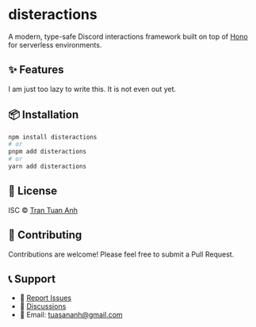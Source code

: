 # disteractions

A modern, type-safe Discord interactions framework built on top of [Hono](https://hono.dev/) for serverless environments.

## ✨ Features

I am just too lazy to write this. It is not even out yet.

## 📦 Installation

```bash
npm install disteractions
# or
pnpm add disteractions
# or
yarn add disteractions
```

## 📄 License

ISC © [Tran Tuan Anh](https://github.com/tuasananh)

## 🤝 Contributing

Contributions are welcome! Please feel free to submit a Pull Request.

## 📞 Support

-   🐛 [Report Issues](https://github.com/tuasananh/disteractions/issues)
-   💬 [Discussions](https://github.com/tuasananh/disteractions/discussions)
-   📧 Email: tuasananh@gmail.com
